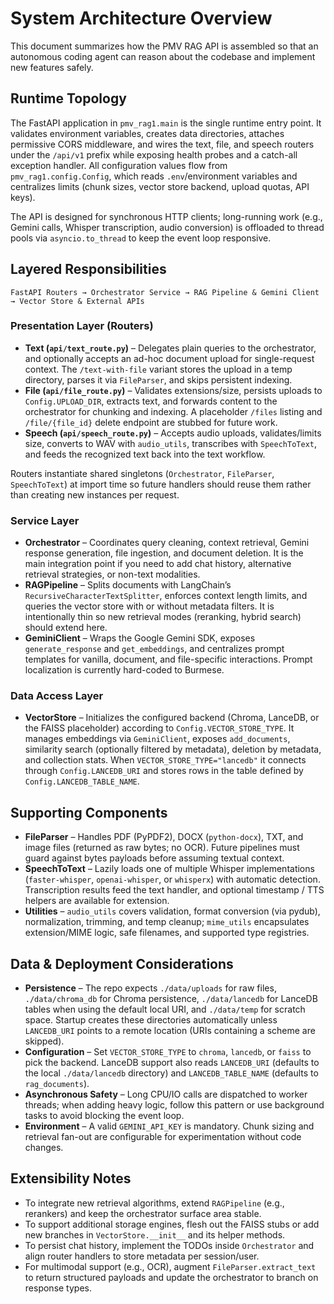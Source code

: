 # System Architecture Overview

This document summarizes how the PMV RAG API is assembled so that an autonomous
coding agent can reason about the codebase and implement new features safely.

## Runtime Topology

The FastAPI application in `pmv_rag1.main` is the single runtime entry point. It
validates environment variables, creates data directories, attaches permissive
CORS middleware, and wires the text, file, and speech routers under the
`/api/v1` prefix while exposing health probes and a catch-all exception handler.
All configuration values flow from `pmv_rag1.config.Config`, which reads
`.env`/environment variables and centralizes limits (chunk sizes, vector store
backend, upload quotas, API keys).

The API is designed for synchronous HTTP clients; long-running work (e.g.,
Gemini calls, Whisper transcription, audio conversion) is offloaded to thread
pools via `asyncio.to_thread` to keep the event loop responsive.

## Layered Responsibilities

```
FastAPI Routers → Orchestrator Service → RAG Pipeline & Gemini Client → Vector Store & External APIs
```

### Presentation Layer (Routers)
- **Text (`api/text_route.py`)** – Delegates plain queries to the orchestrator,
and optionally accepts an ad-hoc document upload for single-request context. The
`/text-with-file` variant stores the upload in a temp directory, parses it via
`FileParser`, and skips persistent indexing.
- **File (`api/file_route.py`)** – Validates extensions/size, persists uploads to
`Config.UPLOAD_DIR`, extracts text, and forwards content to the orchestrator for
chunking and indexing. A placeholder `/files` listing and `/file/{file_id}`
delete endpoint are stubbed for future work.
- **Speech (`api/speech_route.py`)** – Accepts audio uploads, validates/limits
size, converts to WAV with `audio_utils`, transcribes with `SpeechToText`, and
feeds the recognized text back into the text workflow.

Routers instantiate shared singletons (`Orchestrator`, `FileParser`,
`SpeechToText`) at import time so future handlers should reuse them rather than
creating new instances per request.

### Service Layer
- **Orchestrator** – Coordinates query cleaning, context retrieval, Gemini
response generation, file ingestion, and document deletion. It is the main
integration point if you need to add chat history, alternative retrieval
strategies, or non-text modalities.
- **RAGPipeline** – Splits documents with LangChain’s
`RecursiveCharacterTextSplitter`, enforces context length limits, and queries
the vector store with or without metadata filters. It is intentionally thin so
new retrieval modes (reranking, hybrid search) should extend here.
- **GeminiClient** – Wraps the Google Gemini SDK, exposes `generate_response`
and `get_embeddings`, and centralizes prompt templates for vanilla, document,
and file-specific interactions. Prompt localization is currently hard-coded to
Burmese.

### Data Access Layer
- **VectorStore** – Initializes the configured backend (Chroma, LanceDB, or the
FAISS placeholder) according to `Config.VECTOR_STORE_TYPE`. It manages
embeddings via `GeminiClient`, exposes `add_documents`, similarity search
(optionally filtered by metadata), deletion by metadata, and collection stats.
When `VECTOR_STORE_TYPE="lancedb"` it connects through `Config.LANCEDB_URI` and
stores rows in the table defined by `Config.LANCEDB_TABLE_NAME`.

## Supporting Components

- **FileParser** – Handles PDF (PyPDF2), DOCX (`python-docx`), TXT, and image
files (returned as raw bytes; no OCR). Future pipelines must guard against bytes
payloads before assuming textual context.
- **SpeechToText** – Lazily loads one of multiple Whisper implementations
(`faster-whisper`, `openai-whisper`, or `whisperx`) with automatic detection.
Transcription results feed the text handler, and optional timestamp / TTS helpers
are available for extension.
- **Utilities** – `audio_utils` covers validation, format conversion (via
pydub), normalization, trimming, and temp cleanup; `mime_utils` encapsulates
extension/MIME logic, safe filenames, and supported type registries.

## Data & Deployment Considerations

- **Persistence** – The repo expects `./data/uploads` for raw files,
`./data/chroma_db` for Chroma persistence, `./data/lancedb` for LanceDB tables
when using the default local URI, and `./data/temp` for scratch space. Startup
creates these directories automatically unless `LANCEDB_URI` points to a remote
location (URIs containing a scheme are skipped).
- **Configuration** – Set `VECTOR_STORE_TYPE` to `chroma`, `lancedb`, or `faiss`
to pick the backend. LanceDB support also reads `LANCEDB_URI` (defaults to the
local `./data/lancedb` directory) and `LANCEDB_TABLE_NAME` (defaults to
`rag_documents`).
- **Asynchronous Safety** – Long CPU/IO calls are dispatched to worker threads;
when adding heavy logic, follow this pattern or use background tasks to avoid
blocking the event loop.
- **Environment** – A valid `GEMINI_API_KEY` is mandatory. Chunk sizing and
retrieval fan-out are configurable for experimentation without code changes.

## Extensibility Notes

- To integrate new retrieval algorithms, extend `RAGPipeline` (e.g., rerankers)
and keep the orchestrator surface area stable.
- To support additional storage engines, flesh out the FAISS stubs or add new
branches in `VectorStore.__init__` and its helper methods.
- To persist chat history, implement the TODOs inside `Orchestrator` and align
router handlers to store metadata per session/user.
- For multimodal support (e.g., OCR), augment `FileParser.extract_text` to
return structured payloads and update the orchestrator to branch on response
types.

